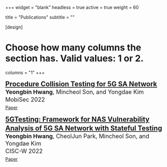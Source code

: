 +++
widget = "blank"
headless = true
active = true
weight = 60

title = "Publications"
subtitle = ""

[design]
  # Choose how many columns the section has. Valid values: 1 or 2.
  columns = "1"
+++

<style>
  .paper {font-size: 21px;}
  .authors {font-size: 18px;}
  .venue {font-size: 18px;}

  @media only screen and (max-width: 768px) {
    .paper {font-size: 18px;}
    .authors {font-size: 14px;}
    .venue {font-size: 14px;}
  }
</style>

<p style="line-height:1.3">
  <span class="paper"><a href="uploads/projects/procedure/mobisec22.pdf"><b>Procedure Collision Testing for 5G SA Network</b></a></span><br>
  <span class="authors"><b>Yeongbin Hwang</b>, Mincheol Son, and Yongdae Kim</span><br>
  <span class="venue">MobiSec 2022</span><br style="content: ' '; display: block; margin: 5px;">
  <a class="badge badge-light" href="uploads/projects/procedure/mobisec22.pdf"><i class="far fa-file-alt"></i> Paper</a>
</p> 

<p style="line-height:1.3">
  <span class="paper"><a href="uploads/projects/procedure/cisc22.pdf"><b>5GTesting: Framework for NAS Vulnerability Analysis of 5G SA Network with Stateful
Testing</b></a></span><br>
  <span class="authors"><b>Yeongbin Hwang</b>, CheolJun Park, Mincheol Son, and Yongdae Kim</span><br>
  <span class="venue">CISC-W 2022</span><br style="content: ' '; display: block; margin: 5px;">
  <a class="badge badge-light" href="uploads/projects/procedure/cisc22.pdf"><i class="far fa-file-alt"></i> Paper</a>
</p>


<!-- #### Posters, Demos, Videos, and Workshop Papers -->